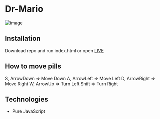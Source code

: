 # Dr-Mario
![image](https://user-images.githubusercontent.com/49322534/152836072-893fac68-96e8-4b1e-8585-6e344b17549e.png)

## Installation

Download repo and run index.html or open [LIVE](https://htmlpreview.github.io/?https://github.com/MrSaper112/Dr-Mario/blob/main/index.html)
## How to move pills
S, ArrowDown => Move Down
A, ArrowLeft => Move Left
D, ArrowRight => Move Right
W, ArrowUp => Turn Left
Shift => Turn Right

## Technologies
- Pure JavaScript

